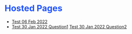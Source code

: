 <h1 style="color:rgb(30, 83, 255);">Hosted Pages</h1>
<ul>
    <li><a href = "https://ni-t-in.github.io/Test/Test%2006%20Feb%202022/index.html">Test 06 Feb 2022</a></li>
    <li><a href = "https://ni-t-in.github.io/Test/Test%2030%20Jan%202022/Question1.html">Test 30 Jan 2022 Question1</a>
          <a href = "https://ni-t-in.github.io/Test/Test%2030%20Jan%202022/Question2.html">Test 30 Jan 2022 Question2</a>
     </li>      
</ul>